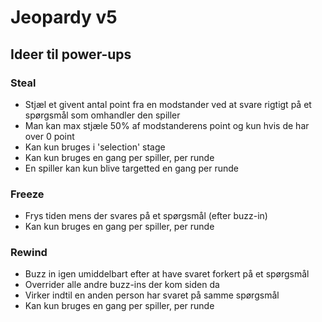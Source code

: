 # Jeopardy v5
## Ideer til power-ups

### Steal
- Stjæl et givent antal point fra en modstander ved at svare rigtigt på et spørgsmål som omhandler den spiller
- Man kan max stjæle 50% af modstanderens point og kun hvis de har over 0 point
- Kan kun bruges i 'selection' stage
- Kan kun bruges en gang per spiller, per runde
- En spiller kan kun blive targetted en gang per runde

### Freeze
- Frys tiden mens der svares på et spørgsmål (efter buzz-in)
- Kan kun bruges en gang per spiller, per runde

### Rewind
- Buzz in igen umiddelbart efter at have svaret forkert på et spørgsmål
- Overrider alle andre buzz-ins der kom siden da
- Virker indtil en anden person har svaret på samme spørgsmål
- Kan kun bruges en gang per spiller, per runde